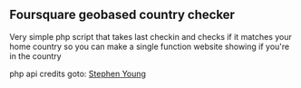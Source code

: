 <h2>Foursquare geobased country checker</h2>

Very simple php script that takes last checkin and checks if it matches your home country so you can make a single function website showing if you're in the country

php api credits goto: <a href="https://github.com/stephenyoung/php-foursquare">Stephen Young</a>